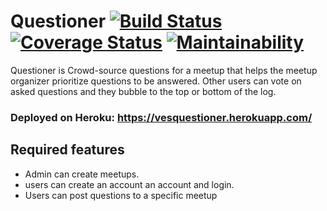 # Questioner [![Build Status](https://travis-ci.com/vestineugenewimana/Questioner.svg?branch=MeetupAPI)](https://travis-ci.com/vestineugenewimana/Questioner) [![Coverage Status](https://coveralls.io/repos/github/vestineugenewimana/Questioner/badge.svg?branch=MeetupAPI&kill-cache=1)](https://coveralls.io/github/vestineugenewimana/Questioner?branch=MeetupAPI&service=githu) [![Maintainability](https://api.codeclimate.com/v1/badges/7b7a510cae44942c3ae3/maintainability)](https://codeclimate.com/github/vestineugenewimana/Questioner/maintainability)

Questioner is Crowd-source questions for a meetup that helps the meetup organizer prioritize
questions to be answered. Other users can vote on asked questions and they bubble to the top or bottom of the log.

### Deployed on Heroku: https://vesquestioner.herokuapp.com/

## Required features

* Admin can create meetups.
* users can create an account an account and login.
* Users can post questions to a specific meetup
